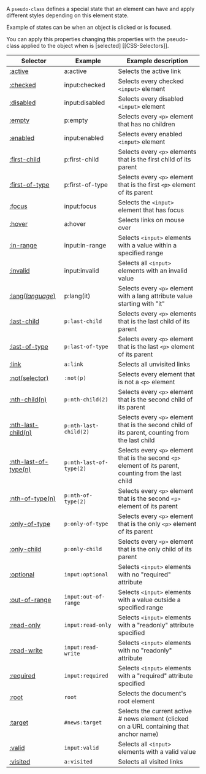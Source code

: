 
A `pseudo-class` defines a special state that an element can have and apply different styles depending on this element state. 

Example of states can be when an object is clicked or is focused. 

You can apply this properties changing this properties with the pseudo-class applied to the object when is [selected] [[CSS-Selectors]]. 


|Selector|Example|Example description|
|---|---|---|
|[:active](https://www.w3schools.com/cssref/sel_active.asp)|a:active|Selects the active link|
|[:checked](https://www.w3schools.com/cssref/sel_checked.asp)|input:checked|Selects every checked `<input>` element|
|[:disabled](https://www.w3schools.com/cssref/sel_disabled.asp)|input:disabled|Selects every disabled `<input>` element|
|[:empty](https://www.w3schools.com/cssref/sel_empty.asp)|p:empty|Selects every `<p>` element that has no children|
|[:enabled](https://www.w3schools.com/cssref/sel_enabled.asp)|input:enabled|Selects every enabled `<input>` element|
|[:first-child](https://www.w3schools.com/cssref/sel_firstchild.asp)|p:first-child|Selects every `<p>` elements that is the first child of its parent|
|[:first-of-type](https://www.w3schools.com/cssref/sel_first-of-type.asp)|p:first-of-type|Selects every `<p>`  element that is the first `<p>` element of its parent|
|[:focus](https://www.w3schools.com/cssref/sel_focus.asp)|input:focus|Selects the `<input>` element that has focus|
|[:hover](https://www.w3schools.com/cssref/sel_hover.asp)|a:hover|Selects links on mouse over|
|[:in-range](https://www.w3schools.com/cssref/sel_in-range.asp)|input:in-range|Selects `<input>` elements with a value within a specified range|
|[:invalid](https://www.w3schools.com/cssref/sel_invalid.asp)|input:invalid|Selects all `<input>` elements with an invalid value|
|[:lang(_language_)](https://www.w3schools.com/cssref/sel_lang.asp)|p:lang(it)|Selects every `<p>` element with a lang attribute value starting with "it"|
|[:last-child](https://www.w3schools.com/cssref/sel_last-child.asp)|`p:last-child`|Selects every `<p>` elements that is the last child of its parent|
|[:last-of-type](https://www.w3schools.com/cssref/sel_last-of-type.asp)|`p:last-of-type`|Selects every `<p>` element that is the last `<p>` element of its parent|
|[:link](https://www.w3schools.com/cssref/sel_link.asp)|`a:link`|Selects all unvisited links|
|[:not(selector)](https://www.w3schools.com/cssref/sel_not.asp)|`:not(p)`|Selects every element that is not a `<p>` element|
|[:nth-child(n)](https://www.w3schools.com/cssref/sel_nth-child.asp)|`p:nth-child(2)`|Selects every `<p>` element that is the second child of its parent|
|[:nth-last-child(n)](https://www.w3schools.com/cssref/sel_nth-last-child.asp)|`p:nth-last-child(2)`|Selects every `<p>` element that is the second child of its parent, counting from the last child|
|[:nth-last-of-type(n)](https://www.w3schools.com/cssref/sel_nth-last-of-type.asp)|`p:nth-last-of-type(2)`|Selects every `<p>` element that is the second `<p>` element of its parent, counting from the last child|
|[:nth-of-type(n)](https://www.w3schools.com/cssref/sel_nth-of-type.asp)|`p:nth-of-type(2)`|Selects every `<p>` element that is the second `<p>` element of its parent|
|[:only-of-type](https://www.w3schools.com/cssref/sel_only-of-type.asp)|`p:only-of-type`|Selects every `<p>` element that is the only `<p>` element of its parent|
|[:only-child](https://www.w3schools.com/cssref/sel_only-child.asp)|`p:only-child`|Selects every `<p>` element that is the only child of its parent|
|[:optional](https://www.w3schools.com/cssref/sel_optional.asp)|`input:optional`|Selects `<input>` elements with no "required" attribute|
|[:out-of-range](https://www.w3schools.com/cssref/sel_out-of-range.asp)|`input:out-of-range`|Selects `<input>` elements with a value outside a specified range|
|[:read-only](https://www.w3schools.com/cssref/sel_read-only.asp)|`input:read-only`|Selects `<input>` elements with a "readonly" attribute specified|
|[:read-write](https://www.w3schools.com/cssref/sel_read-write.asp)|`input:read-write`|Selects `<input>` elements with no "readonly" attribute|
|[:required](https://www.w3schools.com/cssref/sel_required.asp)|`input:required`|Selects `<input>` elements with a "required" attribute specified|
|[:root](https://www.w3schools.com/cssref/sel_root.asp)|`root`|Selects the document's root element|
|[:target](https://www.w3schools.com/cssref/sel_target.asp)|`#news:target`|Selects the current active # news element (clicked on a URL containing that anchor name)|
|[:valid](https://www.w3schools.com/cssref/sel_valid.asp)|`input:valid`|Selects all `<input>` elements with a valid value|
|[:visited](https://www.w3schools.com/cssref/sel_visited.asp)|`a:visited`|Selects all visited links|

